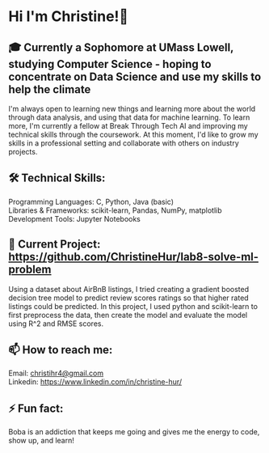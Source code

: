 # Hi I'm Christine!👋

## 🎓 Currently a Sophomore at UMass Lowell, studying Computer Science - hoping to concentrate on Data Science and use my skills to help the climate

I'm always open to learning new things and learning more about the world through data analysis, and using that data for machine learning. To learn more, I'm currently a fellow at Break Through Tech AI and improving my technical skills through the coursework. At this moment, I'd like to grow my skills in a professional setting and collaborate with others on industry projects. <br/>

## 🛠 Technical Skills:
Programming Languages: C, Python, Java (basic) <br/>
Libraries & Frameworks: scikit-learn, Pandas, NumPy, matplotlib <br/>
Development Tools: Jupyter Notebooks <br/>

## 🎯 Current Project: https://github.com/ChristineHur/lab8-solve-ml-problem
Using a dataset about AirBnB listings, I tried creating a gradient boosted decision tree model to predict review scores ratings so that higher rated listings could be predicted. In this project, I used python and scikit-learn to first preprocess the data, then create the model and evaluate the model using R^2 and RMSE scores.

## 📫 How to reach me: 
Email: christihr4@gmail.com <br/>
Linkedin: https://www.linkedin.com/in/christine-hur/

## ⚡ Fun fact:
Boba is an addiction that keeps me going and gives me the energy to code, show up, and learn!

